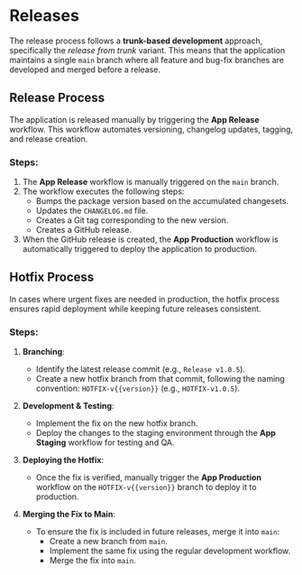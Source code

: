 # Releases

The release process follows a **trunk-based development** approach, specifically the _release from trunk_ variant. This
means that the application maintains a single `main` branch where all feature and bug-fix branches are developed and
merged before a release.

## Release Process

The application is released manually by triggering the **App Release** workflow. This workflow automates versioning,
changelog updates, tagging, and release creation.

### Steps:

1. The **App Release** workflow is manually triggered on the `main` branch.
2. The workflow executes the following steps:
    - Bumps the package version based on the accumulated changesets.
    - Updates the `CHANGELOG.md` file.
    - Creates a Git tag corresponding to the new version.
    - Creates a GitHub release.
3. When the GitHub release is created, the **App Production** workflow is automatically triggered to deploy the
   application to production.

## Hotfix Process

In cases where urgent fixes are needed in production, the hotfix process ensures rapid deployment while keeping future
releases consistent.

### Steps:

1. **Branching**:
    - Identify the latest release commit (e.g., `Release v1.0.5`).
    - Create a new hotfix branch from that commit, following the naming convention: `HOTFIX-v{{version}}` (e.g.,
      `HOTFIX-v1.0.5`).

2. **Development & Testing**:
    - Implement the fix on the new hotfix branch.
    - Deploy the changes to the staging environment through the **App Staging** workflow for testing and QA.

3. **Deploying the Hotfix**:
    - Once the fix is verified, manually trigger the **App Production** workflow on the `HOTFIX-v{{version}}` branch to
      deploy it to production.

4. **Merging the Fix to Main**:
    - To ensure the fix is included in future releases, merge it into `main`:
        - Create a new branch from `main`.
        - Implement the same fix using the regular development workflow.
        - Merge the fix into `main`.
